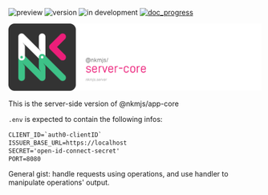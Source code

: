 ![preview](https://img.shields.io/badge/-alpha-3ec188.svg)
![version](https://img.shields.io/badge/dynamic/json?color=ed1e79&label=version&query=version&url=https://github.com/Nebukam/nkmjs/raw/main/packages/nkmjs-server-core/package.json)
![in development](https://img.shields.io/badge/license-MIT-black.svg)
[![doc_progress](https://img.shields.io/badge/dynamic/json?color=282725&label=doc&query=documentation_progress&url=https://github.com/Nebukam/nkmjs/raw/main/packages/nkmjs-server-core/metadata.json)](https://nebukam.github.io/nkmjs/documentation/)

![NKMjs][logo]

This is the server-side version of @nkmjs/app-core

`.env` is expected to contain the following infos:

```
CLIENT_ID=`auth0-clientID`
ISSUER_BASE_URL=https://localhost
SECRET='open-id-connect-secret'
PORT=8080
```

General gist: handle requests using operations, and use handler to manipulate operations' output.



[logo]: https://github.com/Nebukam/nkmjs/raw/main/packages/nkmjs-server-core/bin/logo.png "nkmjs-logo"